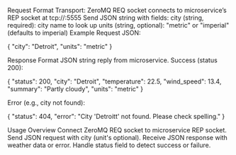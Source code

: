 Request Format
    Transport: ZeroMQ REQ socket connects to microservice’s REP socket at tcp://<host>:5555
    Send JSON string with fields:
        city (string, required): city name to look up
        units (string, optional): "metric" or "imperial" (defaults to imperial)
Example Request JSON:

{ "city": "Detroit", "units": "metric" }

Response Format
    JSON string reply from microservice.
Success (status 200):

{
  "status": 200,
  "city": "Detroit",
  "temperature": 22.5,
  "wind_speed": 13.4,
  "summary": "Partly cloudy",
  "units": "metric"
}

Error (e.g., city not found):

{
  "status": 404,
  "error": "City 'Detroitt' not found. Please check spelling."
}

Usage Overview
    Connect ZeroMQ REQ socket to microservice REP socket.
    Send JSON request with city (unit's optional).
    Receive JSON response with weather data or error.
    Handle status field to detect success or failure.



